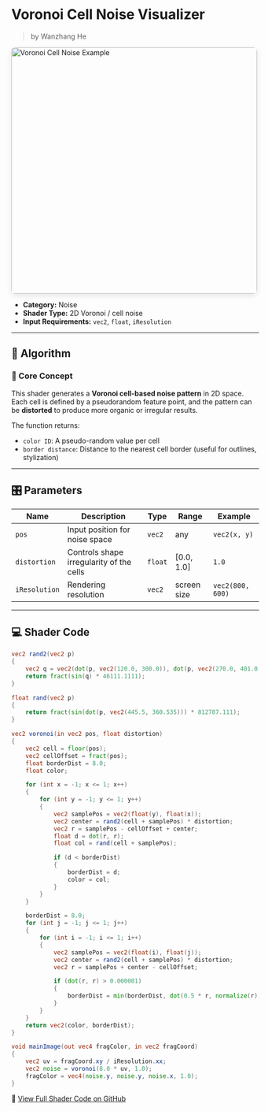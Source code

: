 <div class="container">
    <h1 class="main-heading">Voronoi Cell Noise Visualizer</h1>
    <blockquote class="author">by Wanzhang He</blockquote>
</div>

<img src="../../../static/images/images4Shaders/voronoi%20cell.png" alt="Voronoi Cell Noise Example" width="500" style="border-radius: 8px; box-shadow: 0 4px 12px rgba(0,0,0,0.1);">

- **Category:** Noise  
- **Shader Type:** 2D Voronoi / cell noise  
- **Input Requirements:** `vec2`, `float`, `iResolution`

---

## 🧠 Algorithm

### 🔷 Core Concept

This shader generates a **Voronoi cell-based noise pattern** in 2D space.  
Each cell is defined by a pseudorandom feature point, and the pattern can be **distorted** to produce more organic or irregular results.

The function returns:

- `color ID`: A pseudo-random value per cell  
- `border distance`: Distance to the nearest cell border (useful for outlines, stylization)

---

## 🎛️ Parameters

| Name         | Description                                | Type     | Range       | Example          |
|--------------|--------------------------------------------|----------|-------------|------------------|
| `pos`        | Input position for noise space             | `vec2`   | any         | `vec2(x, y)`     |
| `distortion` | Controls shape irregularity of the cells   | `float`  | [0.0, 1.0]   | `1.0`            |
| `iResolution`| Rendering resolution                       | `vec2`   | screen size | `vec2(800, 600)` |

---

## 💻 Shader Code

```glsl
vec2 rand2(vec2 p)
{
	vec2 q = vec2(dot(p, vec2(120.0, 300.0)), dot(p, vec2(270.0, 401.0)));
	return fract(sin(q) * 46111.1111);
}

float rand(vec2 p)
{
	return fract(sin(dot(p, vec2(445.5, 360.535))) * 812787.111);
}

vec2 voronoi(in vec2 pos, float distortion)
{
	vec2 cell = floor(pos);
	vec2 cellOffset = fract(pos);
    float borderDist = 8.0;
    float color;

	for (int x = -1; x <= 1; x++)
    {
        for (int y = -1; y <= 1; y++)
        {
            vec2 samplePos = vec2(float(y), float(x));
            vec2 center = rand2(cell + samplePos) * distortion;
            vec2 r = samplePos - cellOffset + center;
            float d = dot(r, r);
            float col = rand(cell + samplePos);

            if (d < borderDist)
            {
                borderDist = d;
                color = col;
            }
        }
    }

    borderDist = 8.0;
    for (int j = -1; j <= 1; j++)
    {
        for (int i = -1; i <= 1; i++)
        {
            vec2 samplePos = vec2(float(i), float(j));
            vec2 center = rand2(cell + samplePos) * distortion;
            vec2 r = samplePos + center - cellOffset;

            if (dot(r, r) > 0.000001)
            {
                borderDist = min(borderDist, dot(0.5 * r, normalize(r)));
            }
        }
    }
    return vec2(color, borderDist);
}

void mainImage(out vec4 fragColor, in vec2 fragCoord)
{
    vec2 uv = fragCoord.xy / iResolution.xx;
    vec2 noise = voronoi(8.0 * uv, 1.0);
    fragColor = vec4(noise.y, noise.y, noise.x, 1.0);
}
```
🔗 [View Full Shader Code on GitHub](https://github.com/friedaxvictoria/procedural_shader_framework/blob/main/shaders/shaders/noise/cell_noise.glsl)
